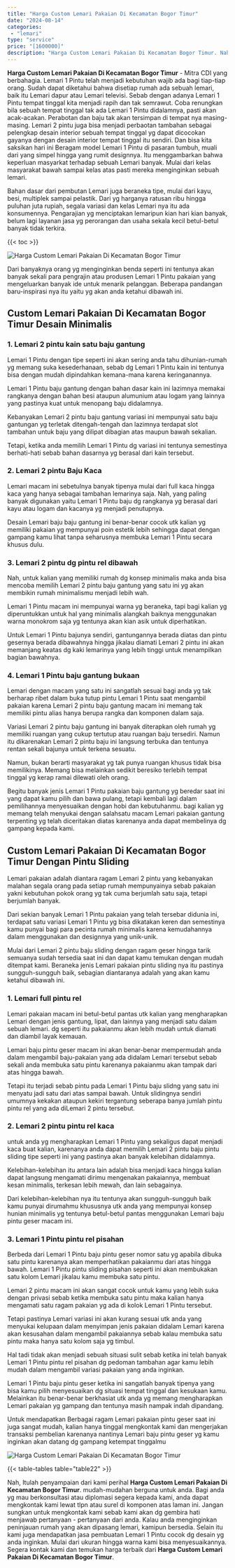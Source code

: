 ```yaml
---
title: "Harga Custom Lemari Pakaian Di Kecamatan Bogor Timur"
date: "2024-08-14"
categories:
 - "lemari"
type: "service"
price: "[1600000]"
description: "Harga Custom Lemari Pakaian Di Kecamatan Bogor Timur. Nah, Itulah penyampaian dari kami perihal **Harga Custom Lemari Pakaian Di Kecamatan Bogor Timur**. mud..."
---
```


**Harga Custom Lemari Pakaian Di Kecamatan Bogor Timur** - Mitra CDI yang berbahagia. Lemari 1 Pintu telah menjadi kebutuhan wajib ada bagi tiap-tiap orang. Sudah dapat diketahui bahwa disetiap rumah ada sebuah lemari, baik itu Lemari dapur atau Lemari televisi. Sebab dengan adanya Lemari 1 Pintu tempat tinggal kita menjadi rapih dan tak semrawut. Coba renungkan bila sebuah tempat tinggal tak ada Lemari 1 Pintu didalamnya, pasti akan acak-acakan. Perabotan dan baju tak akan tersimpan di tempat nya masing-masing. Lemari 2 pintu juga bisa menjadi perbaotan tambahan sebagai pelengkap desain interior sebuah tempat tinggal yg dapat dicocokan gayanya dengan desain interior tempat tinggal itu sendiri. Dan bisa kita saksikan hari ini Beragam model Lemari 1 Pintu di pasaran tumbuh, muali dari yang simpel hingga yang rumit designnya. Itu menggambarkan bahwa keperluan masyarkat terhadap sebuah Lemari banyak. Mulai dari kelas masyarakat bawah sampai kelas atas pasti mereka menginginkan sebuah lemari.

Bahan dasar dari pembutan Lemari juga beraneka tipe, mulai dari kayu, besi, multiplek sampai pelastik. Dari yg harganya ratusan ribu hingga puluhan juta rupiah, segala variasi dan kelas Lemari nya itu ada konsumennya. Pengarajian yg menciptakan lemaripun kian hari kian banyak, belum lagi layanan jasa yg perorangan dan usaha sekala kecil betul-betul banyak tidak terkira.

{{< toc >}}

![Harga Custom Lemari Pakaian Di Kecamatan Bogor Timur](/images/mebel/lemari-umum-030.jpg)

Dari banyaknya orang yg menginginkan benda seperti ini tentunya akan banyak sekali para pengrajin atau produsen Lemari 1 Pintu pakaian yang mengeluarkan banyak ide untuk menarik pelanggan. Beberapa pandangan baru-inspirasi nya itu yaitu yg akan anda ketahui dibawah ini.

## Custom Lemari Pakaian Di Kecamatan Bogor Timur Desain Minimalis

### 1\. Lemari 2 pintu kain satu baju gantung

Lemari 1 Pintu dengan tipe seperti ini akan sering anda tahu dihunian-rumah yg memang suka kesederhanaan, sebab dg Lemari 1 Pintu kain ini tentunya bisa dengan mudah dipindahkan kemana-mana karena keringanannya.

Lemari 1 Pintu baju gantung dengan bahan dasar kain ini lazimnya memakai rangkanya dengan bahan besi ataupun alumunium atau logam yang lainnya yang pastinya kuat untuk menopang baju didalamnya.

Kebanyakan Lemari 2 pintu baju gantung variasi ini mempunyai satu baju gantungan yg terletak ditengah-tengah dan lazimnya terdapat slot tambahan untuk baju yang dilipat dibagian atas maupun bawah sekalian.

Tetapi, ketika anda memilih Lemari 1 Pintu dg variasi ini tentunya semestinya berhati-hati sebab bahan dasarnya yg berasal dari kain tersebut.

### 2\. Lemari 2 pintu Baju Kaca

Lemari macam ini sebetulnya banyak tipenya mulai dari full kaca hingga kaca yang hanya sebagai tambahan lemarinya saja. Nah, yang paling banyak digunakan yaitu Lemari 1 Pintu baju dg rangkanya yg berasal dari kayu atau logam dan kacanya yg menjadi penutupnya.

Desain Lemari baju baju gantung ini benar-benar cocok utk kalian yg memiliki pakaian yg mempunyai poin estetik lebih sehingga dapat dengan gampang kamu lihat tanpa seharusnya membuka Lemari 1 Pintu secara khusus dulu.

### 3\. Lemari 2 pintu dg pintu rel dibawah

Nah, untuk kalian yang memiliki rumah dg konsep minimalis maka anda bisa mencoba memilih Lemari 2 pintu baju gantung yang satu ini yg akan membikin rumah minimalismu menjadi lebih wah.

Lemari 1 Pintu macam ini mempunyai warna yg beraneka, tapi bagi kalian yg diperuntukkan untuk hal yang minimalis alangkah baiknya menggunakan warna monokrom saja yg tentunya akan kian asik untuk diperhatikan.

Untuk Lemari 1 Pintu bajunya sendiri, gantungannya berada diatas dan pintu gesernya berada dibawahnya hingga jikalau diamati Lemari 2 pintu ini akan memanjang keatas dg kaki lemarinya yang lebih tinggi untuk menampilkan bagian bawahnya.

### 4\. Lemari 1 Pintu baju gantung bukaan

Lemari dengan macam yang satu ini sangatlah sesuai bagi anda yg tak berharap ribet dalam buka tutup pintu Lemari 1 Pintu saat mengambil pakaian karena Lemari 2 pintu baju gantung macam ini memang tak memiliki pintu alias hanya berupa rangka dan komponen dalam saja.

Variasi Lemari 2 pintu baju gantung ini banyak diterapkan oleh rumah yg memiliki ruangan yang cukup tertutup atau ruangan baju tersediri. Namun itu dikarenakan Lemari 2 pintu baju ini langsung terbuka dan tentunya rentan sekali bajunya untuk terkena sesuatu.

Namun, bukan berarti masyarakat yg tak punya ruangan khusus tidak bisa memilikinya. Memang bisa melainkan sedikit beresiko terlebih tempat tinggal yg kerap ramai dilewati oleh orang.

Begitu banyak jenis Lemari 1 Pintu pakaian baju gantung yg beredar saat ini yang dapat kamu pilih dan bawa pulang, tetapi kembali lagi dalam pemilihannya menyesuaikan dengan hobi dan kebutuhanmu. bagi kalian yg memang telah menyukai dengan salahsatu macam Lemari pakaian gantung terpenting yg telah diceritakan diatas karenanya anda dapat membelinya dg gampang kepada kami.

## Custom Lemari Pakaian Di Kecamatan Bogor Timur Dengan Pintu Sliding

Lemari pakaian adalah diantara ragam Lemari 2 pintu yang kebanyakan malahan segala orang pada setiap rumah mempunyainya sebab pakaian yakni kebutuhan pokok orang yg tak cuma berjumlah satu saja, tetapi berjumlah banyak.

Dari sekian banyak Lemari 1 Pintu pakaian yang telah tersebar didunia ini, terdapat satu variasi Lemari 1 Pintu yg bisa dikatakan keren dan semestinya kamu punyai bagi para pecinta rumah minimalis karena kemudahannya dalam menggunakan dan designnya yang unik-unik.

Mulai dari Lemari 2 pintu baju sliding dengan ragam geser hingga tarik semuanya sudah tersedia saat ini dan dapat kamu temukan dengan mudah ditempat kami. Beraneka jenis Lemari pakaian pintu sliding nya itu pastinya sungguh-sungguh baik, sebagian diantaranya adalah yang akan kamu ketahui dibawah ini.

### 1\. Lemari full pintu rel

Lemari pakaian macam ini betul-betul pantas utk kalian yang mengharapkan Lemari dengan jenis gantung, lipat, dan lainnya yang menjadi satu dalam sebuah lemari. dg seperti itu pakaianmu akan lebih mudah untuk diamati dan diambil layak kemauan.

Lemari baju pintu geser macam ini akan benar-benar mempermudah anda dalam mengambil baju-pakaian yang ada didalam Lemari tersebut sebab sekali anda membuka satu pintu karenanya pakaianmu akan tampak dari atas hingga bawah.

Tetapi itu terjadi sebab pintu pada Lemari 1 Pintu baju slidng yang satu ini menyatu jadi satu dari atas sampai bawah. Untuk slidingnya sendiri umumnya kekakan ataupun kekiri tergantung seberapa banya jumlah pintu pintu rel yang ada diLemari 2 pintu tersebut.

### 2\. Lemari 2 pintu pintu rel kaca

untuk anda yg mengharapkan Lemari 1 Pintu yang sekaligus dapat menjadi kaca buat kalian, karenanya anda dapat memilih Lemari 2 pintu baju pintu sliding tipe seperti ini yang pastinya akan banyak kelebihan didalamnya.

Kelebihan-kelebihan itu antara lain adalah bisa menjadi kaca hingga kalian dapat langsung mengamati dirimu mengenakan pakaiannya, membuat kesan minimalis, terkesan lebih mewah, dan lain sebagainya.

Dari kelebihan-kelebihan nya itu tentunya akan sungguh-sungguh baik kamu punyai dirumahmu khususnya utk anda yang mempunyai konsep hunian minimalis yg tentunya betul-betul pantas menggunakan Lemari baju pintu geser macam ini.

### 3\. Lemari 1 Pintu pintu rel pisahan

Berbeda dari Lemari 1 Pintu baju pintu geser nomor satu yg apabila dibuka satu pintu karenanya akan memperhatikan pakaianmu dari atas hingga bawah. Lemari 1 Pintu pintu sliding pisahan seperti ini akan membukakan satu kolom Lemari jikalau kamu membuka satu pintu.

Lemari 2 pintu macam ini akan sangat cocok untuk kamu yang lebih suka dengan privasi sebab ketika membuka satu pintu maka kalian hanya mengamati satu ragam pakaian yg ada di kolok Lemari 1 Pintu tersebut.

Tetapi pastinya Lemari variasi ini akan kurang sesuai utk anda yang menyukai kelupaan dalam menyimpan jenis pakaian didalam Lemari karena akan kesusahan dalam mengambil pakaiannya sebab kalau membuka satu pintu maka hanya satu kolom saja yg timbul.

Hal tadi tidak akan menjadi sebuah situasi sulit sebab ketika ini telah banyak Lemari 1 Pintu pintu rel pisahan dg pedoman tambahan agar kamu lebih mudah dalam mengambil variasi pakaian yang anda inginkan.

Lemari 1 Pintu baju pintu geser ketika ini sangatlah banyak tipenya yang bisa kamu pilih menyesuaikan dg situasi tempat tinggal dan kesukaan kamu. Melainkan itu benar-benar berkhasiat utk anda yg memang mengharapkan Lemari pakaian yg gampang dan tentunya masih nampak indah dipandang.

Untuk mendapatkan Berbagai ragam Lemari pakaian pintu geser saat ini juga sangat mudah, kalian hanya tinggal mengkontak kami dan mengerjakan transaksi pembelian karenanya nantinya Lemari baju pintu geser yg kamu inginkan akan datang dg gampang ketempat tinggalmu

![Harga Custom Lemari Pakaian Di Kecamatan Bogor Timur](/images/mebel/lemari-buku-001.jpg)

{{< table-tables table="table22" >}}

Nah, Itulah penyampaian dari kami perihal **Harga Custom Lemari Pakaian Di Kecamatan Bogor Timur**. mudah-mudahan berguna untuk anda. Bagi anda yg mau berkonsultasi atau diplomasi segera kepada kami, anda dapat mengkontak kami lewat tlpn atau surel di komponen atas laman ini. Jangan sungkan untuk mengkontak kami sebab kami akan dg gembira hati menjawab pertanyaan - pertanyaan dari anda. Kalau anda menginginkan peninjauan rumah yang akan dipasang lemari, kamipun bersedia. Selain itu kami juga mendapatkan jasa pembuatan Lemari 1 Pintu cocok dg desain yg anda inginkan. Mulai dari ukuran hingga warna kami bisa menyesuaikannya. Segera kontak kami dan temukan harga terbaik dari **Harga Custom Lemari Pakaian Di Kecamatan Bogor Timur**.
